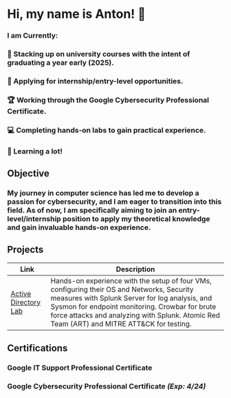 # Hi, my name is Anton! 👋
### I am Currently:
### 📅 Stacking up on university courses with the intent of graduating a year early (2025).
### 💼 Applying for internship/entry-level opportunities.
### 🏆 Working through the Google Cybersecurity Professional Certificate.
### 💻 Completing hands-on labs to gain practical experience.
### 🧠 Learning a lot!

## Objective

### My journey in computer science has led me to develop a passion for cybersecurity, and I am eager to transition into this field. As of now, I am specifically aiming to join an entry-level/internship position to apply my theoretical knowledge and gain invaluable hands-on experience. 

## Projects
| Link | Description |
|---------|------|
| <a href="https://github.com/avulman/active-directory-project">Active Directory <br>Lab| Hands-on experience with the setup of four VMs, configuring their OS and Networks, Security measures with Splunk Server for log analysis, and Sysmon for endpoint monitoring. Crowbar for brute force attacks and analyzing with Splunk. Atomic Red Team (ART) and MITRE ATT&CK for testing.

## Certifications
### Google IT Support Professional Certificate
### Google Cybersecurity Professional Certificate *(Exp: 4/24)*
